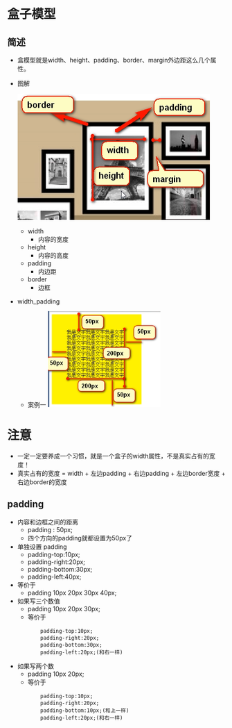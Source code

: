 # 盒子模型
## 简述
* 盒模型就是width、height、padding、border、margin外边距这么几个属性。
* 图解
    
    ![](../img/03_盒子模型.png)
    * width
        * 内容的宽度
    * height
        * 内容的高度
    * padding
        * 内边距
    * border
        * 边框
* width_padding
    * 案例一
    ![](../img/04_width_padding.png)
# 注意
* 一定一定要养成一个习惯，就是一个盒子的width属性，不是真实占有的宽度！
* 真实占有的宽度 = width + 左边padding + 右边padding + 左边border宽度 + 右边border的宽度   
    
## padding
* 内容和边框之间的距离
    * padding : 50px;
    * 四个方向的padding就都设置为50px了
* 单独设置 padding
    * padding-top:10px;
    * padding-right:20px;
    * padding-bottom:30px;
    * padding-left:40px;
* 等价于
    * padding 10px 20px 30px 40px;
* 如果写三个数值
    * padding 10px 20px 30px;
    * 等价于
        ```
            padding-top:10px;
            padding-right:20px;
            padding-bottom:30px;
            padding-left:20px;(和右一样) 
        ```
* 如果写两个数
    * padding 10px 20px;
    * 等价于
        ```
            padding-top:10px;
            padding-right:20px;
            padding-bottom:10px;(和上一样)
            padding-left:20px;(和右一样) 
        ``` 
    